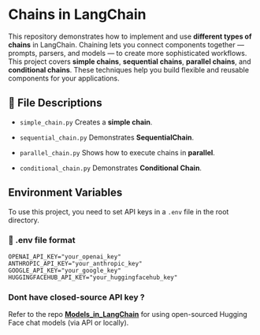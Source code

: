 # Chains in LangChain

This repository demonstrates how to implement and use **different types of chains** in LangChain. Chaining lets you connect components together — prompts, parsers, and models — to create more sophisticated workflows. 
This project covers **simple chains**, **sequential chains**, **parallel chains**, and **conditional chains**. These techniques help you build flexible and reusable components for your applications.


## 📄 File Descriptions

- `simple_chain.py`  Creates a **simple chain**.

- `sequential_chain.py`  Demonstrates **SequentialChain**.

- `parallel_chain.py`  Shows how to execute chains in **parallel**.

- `conditional_chain.py`  Demonstrates **Conditional Chain**.

## Environment Variables

To use this project, you need to set API keys in a `.env` file in the root directory.

### 📄 .env file format

```env
OPENAI_API_KEY="your_openai_key"
ANTHROPIC_API_KEY="your_anthropic_key"
GOOGLE_API_KEY="your_google_key"
HUGGINGFACEHUB_API_KEY="your_huggingfacehub_key"
```

### Dont have closed-source API key ? 
Refer to the repo [**Models_in_LangChain**](https://github.com/naveenreddy0911/Models_in_LangChain) for using open-sourced Hugging Face chat models (via API or locally).
